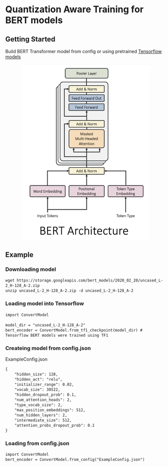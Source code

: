 # Quantization Aware Training for BERT models

## Getting Started

Build BERT Transformer model from config or using pretrained [Tensorflow models](https://github.com/google-research/bert)
<p align="center">
  <img src="figures/BERT_Architecture.png" width=400 />
</p>

## Example
### Downloading model
```
wget https://storage.googleapis.com/bert_models/2020_02_20/uncased_L-2_H-128_A-2.zip
unzip uncased_L-2_H-128_A-2.zip -d uncased_L-2_H-128_A-2
```
### Loading model into Tensorflow
```
import ConvertModel

model_dir = "uncased_L-2_H-128_A-2"
bert_encoder = ConvertModel.from_tf1_checkpoint(model_dir) # Tensorflow BERT models were trained using TF1
```

### Createing model from config.json
ExampleConfig.json
```
{
    "hidden_size": 128,
    "hidden_act": "relu",
    "initializer_range": 0.02,
    "vocab_size": 30522,
    "hidden_dropout_prob": 0.1,
    "num_attention_heads": 2,
    "type_vocab_size": 2,
    "max_position_embeddings": 512,
    "num_hidden_layers": 2,
    "intermediate_size": 512,
    "attention_probs_dropout_prob": 0.1
}
```
### Loading from config.json
```
import ConvertModel
bert_encoder = ConvertModel.from_config("ExampleConfig.json")
```